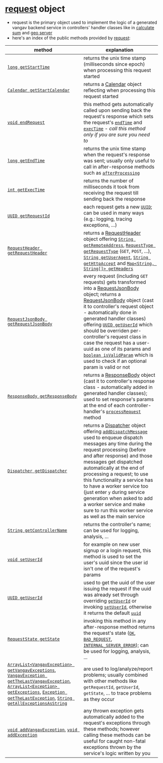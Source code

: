 # [request](https://github.com/vangav/vos_backend/blob/master/src/com/vangav/backend/play_framework/request/Request.java) object

+ request is the primary object used to implement the logic of a generated vangav backend service in controllers' handler classes like in [calculate sum](https://github.com/vangav/vos_calculate_sum/blob/master/app/com/vangav/vos_calculate_sum/controllers/calculate_sum/HandlerCalculateSum.java#L86) and [geo server](https://github.com/vangav/vos_geo_server/blob/master/app/com/vangav/vos_geo_server/controllers/reverse_geo_code/HandlerReverseGeoCode.java#L96)
+ here's an index of the public methods provided by [request](https://github.com/vangav/vos_backend/blob/master/src/com/vangav/backend/play_framework/request/Request.java):

| method | explanation |
| ------ | ----------- |
| [`long getStartTime`](https://github.com/vangav/vos_backend/blob/master/src/com/vangav/backend/play_framework/request/Request.java#L130) | returns the unix time stamp (milliseconds since epoch) when processing this request started |
| [`Calendar getStartCalendar`](https://github.com/vangav/vos_backend/blob/master/src/com/vangav/backend/play_framework/request/Request.java#L139) | returns a [Calendar](https://docs.oracle.com/javase/7/docs/api/java/util/Calendar.html) object reflecting when processing this request started |
| [`void endRequest`](https://github.com/vangav/vos_backend/blob/master/src/com/vangav/backend/play_framework/request/Request.java#L150) | this method gets automatically called upon sending back the request's response which sets the request's [`endTime`](https://github.com/vangav/vos_backend/blob/master/src/com/vangav/backend/play_framework/request/Request.java#L73) and [`execTime`](https://github.com/vangav/vos_backend/blob/master/src/com/vangav/backend/play_framework/request/Request.java#L74) - *call this method only if you are sure you need to* |
| [`long getEndTime`](https://github.com/vangav/vos_backend/blob/master/src/com/vangav/backend/play_framework/request/Request.java#L160) | returns the unix time stamp when the request's response was sent; usually only useful to call in after-response methods such as [`afterProcessing`](https://github.com/vangav/vos_geo_server/blob/master/app/com/vangav/vos_geo_server/controllers/CommonPlayHandler.java#L83) |
| [`int getExecTime`](https://github.com/vangav/vos_backend/blob/master/src/com/vangav/backend/play_framework/request/Request.java#L169) | returns the number of milliseconds it took from receiving the request till sending back the response |
| [`UUID getRequestId`](https://github.com/vangav/vos_backend/blob/master/src/com/vangav/backend/play_framework/request/Request.java#L174) | each request gets a new [`UUID`](https://docs.oracle.com/javase/7/docs/api/java/util/UUID.html); can be used in many ways (e.g.: logging, tracing exceptions, ...) |
| [`RequestHeader getRequestHeader`](https://github.com/vangav/vos_backend/blob/master/src/com/vangav/backend/play_framework/request/Request.java#L183) | returns a [RequestHeader](https://github.com/vangav/vos_backend/blob/master/src/com/vangav/backend/play_framework/request/RequestHeader.java) object offering [`String getRemoteAddress`](https://github.com/vangav/vos_backend/blob/master/src/com/vangav/backend/play_framework/request/RequestHeader.java#L88), [`RequestType getRequestType`](https://github.com/vangav/vos_backend/blob/master/src/com/vangav/backend/play_framework/request/RequestHeader.java#L97) (`GET`, `POST`, ...), [`String getUserAgent`](https://github.com/vangav/vos_backend/blob/master/src/com/vangav/backend/play_framework/request/RequestHeader.java#L106), [`String getHttpAccept`](https://github.com/vangav/vos_backend/blob/master/src/com/vangav/backend/play_framework/request/RequestHeader.java#L115) and [`Map<String, String[]> getHeaders`](https://github.com/vangav/vos_backend/blob/master/src/com/vangav/backend/play_framework/request/RequestHeader.java#L124) |
| [`RequestJsonBody getRequestJsonBody`](https://github.com/vangav/vos_backend/blob/master/src/com/vangav/backend/play_framework/request/Request.java#L192) | every request (including `GET` requests) gets transformed into a [RequestJsonBody](https://github.com/vangav/vos_backend/blob/master/src/com/vangav/backend/play_framework/request/RequestJsonBody.java) object; returns a [RequestJsonBody](https://github.com/vangav/vos_backend/blob/master/src/com/vangav/backend/play_framework/request/RequestJsonBody.java) object (cast it to controller's request object - automatically done in generated handler classes) offering [`UUID getUserId`](https://github.com/vangav/vos_backend/blob/master/src/com/vangav/backend/play_framework/request/RequestJsonBody.java#L103) which should be overriden per-controller's request class in case the request has a user-uuid as one of its params and [`boolean isValidParam`](https://github.com/vangav/vos_backend/blob/master/src/com/vangav/backend/play_framework/request/RequestJsonBody.java#L224) which is used to check if an optional param is valid or not |
| [`ResponseBody getResponseBody`](https://github.com/vangav/vos_backend/blob/master/src/com/vangav/backend/play_framework/request/Request.java#L201) | returns a [ResponseBody](https://github.com/vangav/vos_backend/blob/master/src/com/vangav/backend/play_framework/request/response/ResponseBody.java) object (cast it to controller's response class - automatically added in generated handler classes); used to set response's params at the end of each controller-handler's [`processRequest`](https://github.com/vangav/vos_geo_server/blob/master/app/com/vangav/vos_geo_server/controllers/reverse_geo_code/HandlerReverseGeoCode.java#L96) method |
| [`Dispatcher getDispatcher`](https://github.com/vangav/vos_backend/blob/master/src/com/vangav/backend/play_framework/request/Request.java#L210) | returns a [Dispatcher](https://github.com/vangav/vos_backend/blob/master/src/com/vangav/backend/dispatcher/Dispatcher.java) object offering [`addDispatchMessage`](https://github.com/vangav/vos_backend/blob/master/src/com/vangav/backend/dispatcher/Dispatcher.java#L193) used to enqueue dispatch messages any time during the request processing (before and after response) and those messages get dispatched automatically at the end of processing a request; to use this functionality a service has to have a worker service too (just enter `y` during service generation when asked to add a worker service and make sure to run this worker service as well as the main service |
| [`String getControllerName`](https://github.com/vangav/vos_backend/blob/master/src/com/vangav/backend/play_framework/request/Request.java#L219) | returns the controller's name; can be used for logging, analysis, ... |
| [`void setUserId`](https://github.com/vangav/vos_backend/blob/master/src/com/vangav/backend/play_framework/request/Request.java#L231) | for example on new user signup or a login request, this method is used to set the user's uuid since the user id isn't one of the request's params |
| [`UUID getUserId`](https://github.com/vangav/vos_backend/blob/master/src/com/vangav/backend/play_framework/request/Request.java#L241) | used to get the uuid of the user issuing the request if the uuid was already set through overriding [`getUserId`](https://github.com/vangav/vos_backend/blob/master/src/com/vangav/backend/play_framework/request/RequestJsonBody.java#L103) or invoking [`setUserId`](https://github.com/vangav/vos_backend/blob/master/src/com/vangav/backend/play_framework/request/Request.java#L231), otherwise it returns the default [`uuid`](https://github.com/vangav/vos_backend/blob/master/src/com/vangav/backend/play_framework/request/RequestJsonBody.java#L94)  |
| [`RequestState getState`](https://github.com/vangav/vos_backend/blob/master/src/com/vangav/backend/play_framework/request/Request.java#L277) | invoking this method in any after-response method returns the request's state ([`OK`](https://github.com/vangav/vos_backend/blob/master/src/com/vangav/backend/play_framework/request/RequestState.java#L59), [`BAD_REQUEST`](https://github.com/vangav/vos_backend/blob/master/src/com/vangav/backend/play_framework/request/RequestState.java#L60), [`INTERNAL_SERVER_ERROR`](https://github.com/vangav/vos_backend/blob/master/src/com/vangav/backend/play_framework/request/RequestState.java#L61)); can be used for logging, analysis, ... |
| [`ArrayList<VangavException> getVangavExceptions`](https://github.com/vangav/vos_backend/blob/master/src/com/vangav/backend/play_framework/request/Request.java#L299), [`VangavException getTheLastVangavException`](https://github.com/vangav/vos_backend/blob/master/src/com/vangav/backend/play_framework/request/Request.java#L311), [`ArrayList<Exception> getExceptions`](https://github.com/vangav/vos_backend/blob/master/src/com/vangav/backend/play_framework/request/Request.java#L337), [`Exception getTheLastException`](https://github.com/vangav/vos_backend/blob/master/src/com/vangav/backend/play_framework/request/Request.java#L348), [`String getAllExceptionsAsString`](https://github.com/vangav/vos_backend/blob/master/src/com/vangav/backend/play_framework/request/Request.java#L364) | are used to log/analyze/report problems; usually combined with other methods like `getRequestId`, `getUserId`, `getState`, ... to trace problems as they occur |
| [`void addVangavException`](https://github.com/vangav/vos_backend/blob/master/src/com/vangav/backend/play_framework/request/Request.java#L288), [`void addException`](https://github.com/vangav/vos_backend/blob/master/src/com/vangav/backend/play_framework/request/Request.java#L327) | any thrown exception gets automatically added to the request's exceptions through these methods; however calling these methods can be useful for caught non-fatal exceptions thrown by the service's logic written by you |
